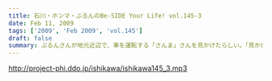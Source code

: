 ```yaml
---
title: 石川・ホンマ・ぶるんのBe-SIDE Your Life! vol.145-3
date: Feb 11, 2009
tags: ['2009', 'Feb 2009', 'vol.145']
draft: false
summary: ぶるんさんが地元近辺で、車を運転する「さんま」さんを見かけたらしい。「見かけた」だけなのにそのオーラに圧倒されてビビったとのこと・・・ぶるんさんのことは思ったより簡単に圧倒することが可能なようです。NAMAE
---
```


http://project-phi.ddo.jp/ishikawa/ishikawa145_3.mp3
